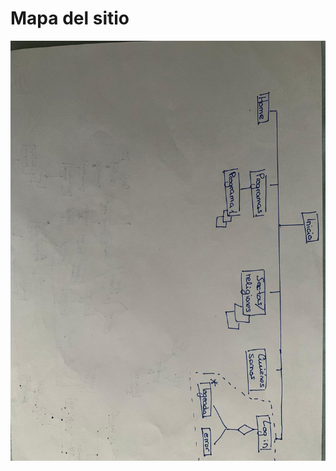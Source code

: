 # Mapa del sitio

![Imagen del mapa del sitio](https://github.com/DeustoPWEB2020/documentacion-grupo2/blob/main/estrategiacontenidos/mapa%20del%20sitio.png)
